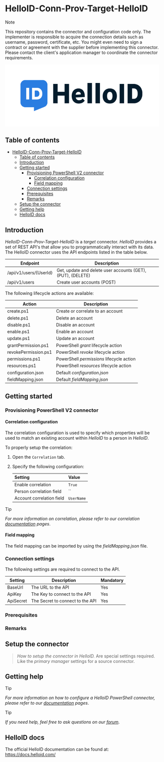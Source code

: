 
# HelloID-Conn-Prov-Target-HelloID

> [!NOTE]  
> This repository contains the connector and configuration code only. The implementer is responsible to acquire the connection details such as username, password, certificate, etc. You might even need to sign a contract or agreement with the supplier before implementing this connector. Please contact the client's application manager to coordinate the connector requirements.

<p align="center">
  <img src="https://github.com/Tools4everBV/HelloID-Conn-Prov-Target-HelloID/blob/master/Logo.png?raw=true">
</p>

## Table of contents

- [HelloID-Conn-Prov-Target-HelloID](#helloid-conn-prov-target-helloid)
  - [Table of contents](#table-of-contents)
  - [Introduction](#introduction)
  - [Getting started](#getting-started)
    - [Provisioning PowerShell V2 connector](#provisioning-powershell-v2-connector)
      - [Correlation configuration](#correlation-configuration)
      - [Field mapping](#field-mapping)
    - [Connection settings](#connection-settings)
    - [Prerequisites](#prerequisites)
    - [Remarks](#remarks)
  - [Setup the connector](#setup-the-connector)
  - [Getting help](#getting-help)
  - [HelloID docs](#helloid-docs)

## Introduction

_HelloID-Conn-Prov-Target-HelloID_ is a _target_ connector. _HelloID_ provides a set of REST API's that allow you to programmatically interact with its data. The HelloID connector uses the API endpoints listed in the table below.

| Endpoint               | Description                                                 |
| ---------------------- | ----------------------------------------------------------- |
| /api/v1/users/{UserId} | Get, update and delete user accounts (GET), (PUT), (DELETE) |
| /api/v1/users          | Create user accounts (POST)                                 |

The following lifecycle actions are available:

| Action               | Description                               |
| -------------------- | ----------------------------------------- |
| create.ps1           | Create or correlate to an account         |
| delete.ps1           | Delete an account                         |
| disable.ps1          | Disable an account                        |
| enable.ps1           | Enable an account                         |
| update.ps1           | Update an account                         |
| grantPermission.ps1  | PowerShell _grant_ lifecycle action       |
| revokePermission.ps1 | PowerShell _revoke_ lifecycle action      |
| permissions.ps1      | PowerShell _permissions_ lifecycle action |
| resources.ps1        | PowerShell _resources_ lifecycle action   |
| configuration.json   | Default _configuration.json_              |
| fieldMapping.json    | Default _fieldMapping.json_               |

## Getting started

### Provisioning PowerShell V2 connector

#### Correlation configuration

The correlation configuration is used to specify which properties will be used to match an existing account within _HelloID_ to a person in _HelloID_.

To properly setup the correlation:

1. Open the `Correlation` tab.

2. Specify the following configuration:

    | Setting                   | Value      |
    | ------------------------- | ---------- |
    | Enable correlation        | `True`     |
    | Person correlation field  | ``         |
    | Account correlation field | `UserName` |

> [!TIP]
> _For more information on correlation, please refer to our correlation [documentation](https://docs.helloid.com/en/provisioning/target-systems/powershell-v2-target-systems/correlation.html) pages_.

#### Field mapping

The field mapping can be imported by using the _fieldMapping.json_ file.

### Connection settings

The following settings are required to connect to the API.

| Setting   | Description                      | Mandatory |
| --------- | -------------------------------- | --------- |
| BaseUrl   | The URL to the API               | Yes       |
| ApiKey    | The Key to connect to the API    | Yes       |
| ApiSecret | The Secret to connect to the API | Yes       |

### Prerequisites

### Remarks

## Setup the connector

> _How to setup the connector in HelloID._ Are special settings required. Like the _primary manager_ settings for a source connector.

## Getting help

> [!TIP]
> _For more information on how to configure a HelloID PowerShell connector, please refer to our [documentation](https://docs.helloid.com/en/provisioning/target-systems/powershell-v2-target-systems.html) pages_.

> [!TIP]
>  _If you need help, feel free to ask questions on our [forum](https://forum.helloid.com)_.

## HelloID docs

The official HelloID documentation can be found at: https://docs.helloid.com/

